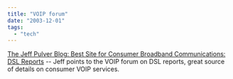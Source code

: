 ```yaml
---
title: "VOIP forum"
date: "2003-12-01"
tags: 
  - "tech"
---
```


[The Jeff Pulver Blog: Best Site for Consumer Broadband Communications: DSL Reports](http://192.246.69.231/jeff/personal/archives/000271.html "The Jeff Pulver Blog: Best Site for Consumer Broadband Communications: DSL Reports") -- Jeff points to the VOIP forum on DSL reports, great source of details on consumer VOIP services.
